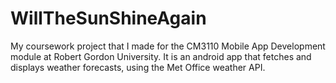 # WillTheSunShineAgain

My coursework project that I made for the CM3110 Mobile App Development module at Robert Gordon University.
It is an android app that fetches and displays weather forecasts, using the Met Office weather API.
